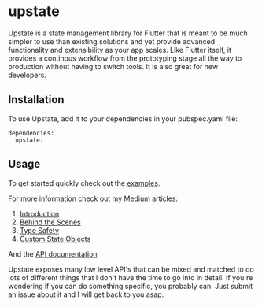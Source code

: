 # upstate
 
Upstate is a state management library for Flutter that is meant to be much simpler to use
than existing solutions and yet provide advanced functionality and extensibility
as your app scales. Like Flutter itself, it provides a continous workflow
from the prototyping stage all the way to production without having to switch tools. It is also
great for new developers.

## Installation  
To use Upstate, add it to your dependencies in your pubspec.yaml file: 
```
dependencies:
  upstate:
``` 

## Usage 
To get started quickly check out the [examples](https://github.com/jonaird/upstate/tree/master/example/lib). 
 
For more information check out my Medium articles: 
1. [Introduction](https://levelup.gitconnected.com/introducing-upstate-simplified-state-management-for-flutter-c987cac25b04) 
2. [Behind the Scenes](https://medium.com/@jonathan.aird/upstate-behind-the-scenes-2fe08c5d50c7)  
3. [Type Safety](https://medium.com/@jonathan.aird/adding-type-safety-to-upstate-654f899ebdbc) 
4. [Custom State Objects](https://medium.com/@jonathan.aird/using-upstate-with-any-kind-of-state-object-599b01ec4751) 
 
And the [API documentation](https://jonaird.github.io/upstate_api_docs/upstate/upstate-library.html)
 
Upstate exposes many low level API's that can be mixed and matched to do lots of different things that
I don't have the time to go into in detail.
If you're wondering if you can do something specific, you probably can. Just submit an issue about it
and I will get back to you asap.
